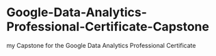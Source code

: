 # Google-Data-Analytics-Professional-Certificate-Capstone
my Capstone for the Google Data Analytics Professional Certificate

